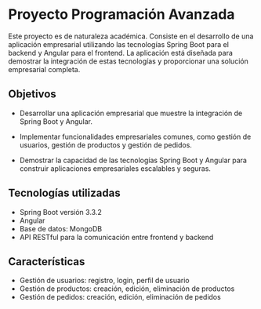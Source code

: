 # Proyecto Programación Avanzada

Este proyecto es de naturaleza académica. Consiste en el desarrollo de una aplicación empresarial utilizando las tecnologías Spring Boot para el backend y Angular para el frontend. La aplicación está diseñada para demostrar la integración de estas tecnologías y proporcionar una solución empresarial completa.
## Objetivos
* Desarrollar una aplicación empresarial que muestre la integración de Spring Boot y Angular.
* Implementar funcionalidades empresariales comunes, como gestión de usuarios, gestión de productos y gestión de pedidos.

* Demostrar la capacidad de las tecnologías Spring Boot y Angular para construir aplicaciones empresariales escalables y seguras.
## Tecnologías utilizadas
* Spring Boot versión 3.3.2
* Angular
* Base de datos: MongoDB 
* API RESTful para la comunicación entre frontend y backend
## Características
* Gestión de usuarios: registro, login, perfil de usuario
* Gestión de productos: creación, edición, eliminación de productos
* Gestión de pedidos: creación, edición, eliminación de pedidos
